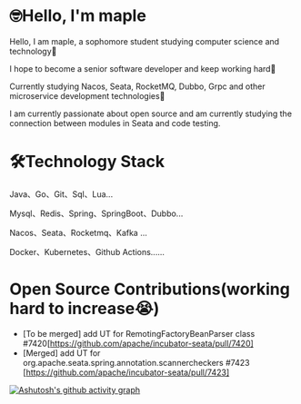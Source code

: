 # 🤓Hello, I'm maple
Hello, I am maple, a sophomore student studying computer science and technology👻

I hope to become a senior software developer and keep working hard🤠

Currently studying Nacos, Seata, RocketMQ, Dubbo, Grpc and other microservice development technologies🥱

I am currently passionate about open source and am currently studying the connection between modules in Seata and code testing.

# 🛠️Technology Stack
Java、Go、Git、Sql、Lua...

Mysql、Redis、Spring、SpringBoot、Dubbo...

Nacos、Seata、Rocketmq、Kafka ...

Docker、Kubernetes、Github Actions......

# Open Source Contributions(working hard to increase😭)
- [To be merged] add UT for RemotingFactoryBeanParser class #7420[https://github.com/apache/incubator-seata/pull/7420]
- [Merged] add UT for org.apache.seata.spring.annotation.scannercheckers #7423 [https://github.com/apache/incubator-seata/pull/7423]

[![Ashutosh's github activity graph](https://github-readme-activity-graph.vercel.app/graph?username=maple525866&theme=vue)](https://github.com/ashutosh00710/github-readme-activity-graph)
